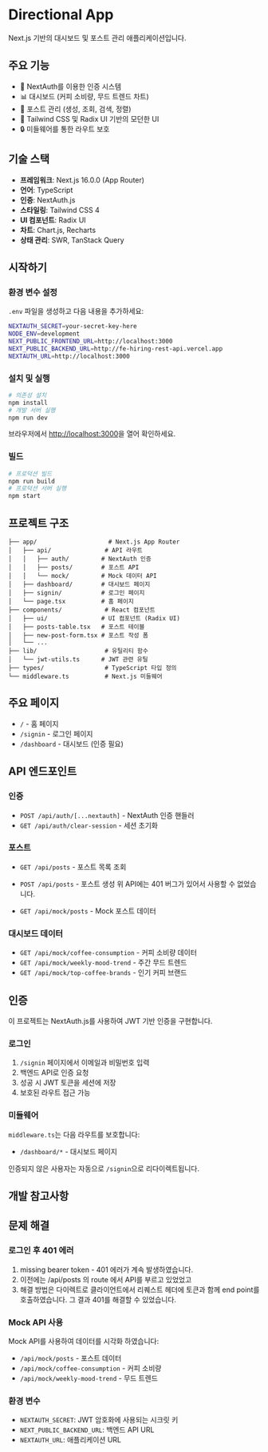 # Directional App

Next.js 기반의 대시보드 및 포스트 관리 애플리케이션입니다.

## 주요 기능

- 🔐 NextAuth를 이용한 인증 시스템
- 📊 대시보드 (커피 소비량, 무드 트렌드 차트)
- 📝 포스트 관리 (생성, 조회, 검색, 정렬)
- 🎨 Tailwind CSS 및 Radix UI 기반의 모던한 UI
- 🔒 미들웨어를 통한 라우트 보호

## 기술 스택

- **프레임워크**: Next.js 16.0.0 (App Router)
- **언어**: TypeScript
- **인증**: NextAuth.js
- **스타일링**: Tailwind CSS 4
- **UI 컴포넌트**: Radix UI
- **차트**: Chart.js, Recharts
- **상태 관리**: SWR, TanStack Query

## 시작하기

### 환경 변수 설정

`.env` 파일을 생성하고 다음 내용을 추가하세요:

```bash
NEXTAUTH_SECRET=your-secret-key-here
NODE_ENV=development
NEXT_PUBLIC_FRONTEND_URL=http://localhost:3000
NEXT_PUBLIC_BACKEND_URL=http://fe-hiring-rest-api.vercel.app
NEXTAUTH_URL=http://localhost:3000
```

### 설치 및 실행

```bash
# 의존성 설치
npm install
# 개발 서버 실행
npm run dev
```

브라우저에서 [http://localhost:3000](http://localhost:3000)을 열어 확인하세요.

### 빌드

```bash
# 프로덕션 빌드
npm run build
# 프로덕션 서버 실행
npm start
```

## 프로젝트 구조

```
├── app/                    # Next.js App Router
│   ├── api/               # API 라우트
│   │   ├── auth/         # NextAuth 인증
│   │   ├── posts/        # 포스트 API
│   │   └── mock/         # Mock 데이터 API
│   ├── dashboard/        # 대시보드 페이지
│   ├── signin/           # 로그인 페이지
│   └── page.tsx          # 홈 페이지
├── components/            # React 컴포넌트
│   ├── ui/               # UI 컴포넌트 (Radix UI)
│   ├── posts-table.tsx   # 포스트 테이블
│   ├── new-post-form.tsx # 포스트 작성 폼
│   └── ...
├── lib/                   # 유틸리티 함수
│   └── jwt-utils.ts      # JWT 관련 유틸
├── types/                 # TypeScript 타입 정의
└── middleware.ts          # Next.js 미들웨어
```

## 주요 페이지

- `/` - 홈 페이지
- `/signin` - 로그인 페이지
- `/dashboard` - 대시보드 (인증 필요)

## API 엔드포인트

### 인증
- `POST /api/auth/[...nextauth]` - NextAuth 인증 핸들러
- `GET /api/auth/clear-session` - 세션 초기화

### 포스트
- `GET /api/posts` - 포스트 목록 조회
- `POST /api/posts` - 포스트 생성
위 API에는 401 버그가 있어서 사용할 수 없었습니다.

- `GET /api/mock/posts` - Mock 포스트 데이터

### 대시보드 데이터
- `GET /api/mock/coffee-consumption` - 커피 소비량 데이터
- `GET /api/mock/weekly-mood-trend` - 주간 무드 트렌드
- `GET /api/mock/top-coffee-brands` - 인기 커피 브랜드

## 인증

이 프로젝트는 NextAuth.js를 사용하여 JWT 기반 인증을 구현합니다.

### 로그인

1. `/signin` 페이지에서 이메일과 비밀번호 입력
2. 백엔드 API로 인증 요청
3. 성공 시 JWT 토큰을 세션에 저장
4. 보호된 라우트 접근 가능

### 미들웨어

`middleware.ts`는 다음 라우트를 보호합니다:
- `/dashboard/*` - 대시보드 페이지

인증되지 않은 사용자는 자동으로 `/signin`으로 리다이렉트됩니다.

## 개발 참고사항

## 문제 해결

### 로그인 후 401 에러

1. missing bearer token - 401 에러가 계속 발생하였습니다.
2. 이전에는 /api/posts 의 route 에서 API를 부르고 있었었고
3. 해결 방법은 다이렉트로 클라이언트에서 리퀘스트 헤더에 토큰과 함께 end point를 호출하였습니다. 그 결과 401를 해결할 수 있었습니다.

### Mock API 사용

Mock API를 사용하여 데이터를 시각화 하였습니다:
- `/api/mock/posts` - 포스트 데이터
- `/api/mock/coffee-consumption` - 커피 소비량
- `/api/mock/weekly-mood-trend` - 무드 트렌드

### 환경 변수

- `NEXTAUTH_SECRET`: JWT 암호화에 사용되는 시크릿 키
- `NEXT_PUBLIC_BACKEND_URL`: 백엔드 API URL
- `NEXTAUTH_URL`: 애플리케이션 URL

